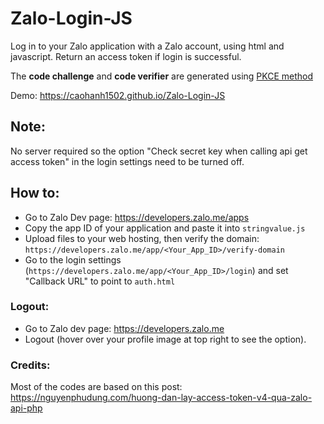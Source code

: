 # Zalo-Login-JS
Log in to your Zalo application with a Zalo account, using html and javascript. Return an access token if login is successful.

The **code challenge** and **code verifier** are generated using [PKCE method](https://www.oauth.com/oauth2-servers/pkce/)

Demo: https://caohanh1502.github.io/Zalo-Login-JS
## Note:
No server required so the option "Check secret key when calling api get access token" in the login settings need to be turned off.
## How to:
- Go to Zalo Dev page: https://developers.zalo.me/apps
- Copy the app ID of your application and paste it into ```stringvalue.js```
- Upload files to your web hosting, then verify the domain: ```https://developers.zalo.me/app/<Your_App_ID>/verify-domain```
- Go to the login settings (```https://developers.zalo.me/app/<Your_App_ID>/login```) and set "Callback URL" to point to ```auth.html``` 

### Logout:
- Go to Zalo dev page: https://developers.zalo.me
- Logout (hover over your profile image at top right to see the option).

### Credits:
Most of the codes are based on this post: https://nguyenphudung.com/huong-dan-lay-access-token-v4-qua-zalo-api-php
